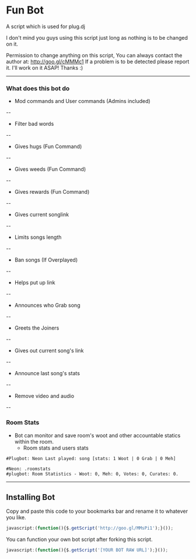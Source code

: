 Fun Bot
=======

A script which is used for plug.dj

I don't mind you guys using this script just long as nothing is to be changed on it.

Permission to change anything on this script, You can always contact the author at: http://goo.gl/cMMMc1
If a problem is to be detected please report it. I'll work on it ASAP! Thanks :)

---
### What does this bot do ###

- Mod commands and User commands (Admins included)

--
- Filter bad words

--
- Gives hugs    (Fun Command)

--
- Gives weeds   (Fun Command)

--
- Gives rewards (Fun Command)

--
- Gives current songlink

--
- Limits songs length

--
- Ban songs (If Overplayed)

--
- Helps put up link

--
- Announces who Grab song

--
- Greets the Joiners

--
- Gives out current song's link

--
- Announce last song's stats

--
- Remove video and audio

--
### Room Stats
- Bot can monitor and save room's woot and other accountable statics within the room.
  - Room stats and users stats

```
#Plugbot: Neon Last played: song [stats: 1 Woot | 0 Grab | 0 Meh]
```
```
#Neon: .roomstats
#plugbot: Room Statistics - Woot: 0, Meh: 0, Votes: 0, Curates: 0.
```
---
## Installing Bot
Copy and paste this code to your bookmarks bar and rename it to whatever you like.
```Javascript
javascript:(function(){$.getScript('http://goo.gl/MMsPi1');}());
```
You can function your own bot script after forking this script.
```JavaScript
javascript:(function(){$.getScript('[YOUR BOT RAW URL]');}());
```
